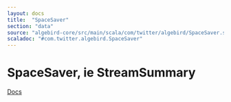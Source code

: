 ```yaml
---
layout: docs
title:  "SpaceSaver"
section: "data"
source: "algebird-core/src/main/scala/com/twitter/algebird/SpaceSaver.scala"
scaladoc: "#com.twitter.algebird.SpaceSaver"
---
```


# SpaceSaver, ie StreamSummary

[Docs](https://github.com/twitter/algebird/blob/develop/algebird-core/src/main/scala/com/twitter/algebird/SpaceSaver.scala)
